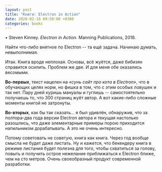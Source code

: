```yaml
---
layout: post
title: "Книги: Electron in Action"
date: 2020-02-10 09:50:00 +0300
categories: books
---
```

• Steven Kinney. *Electron in Action.* Manning Publications, 2018.

Найти что-либо внятное по Electron -- та ещё задача. Начинаю думать, невыполнимая.

Итак. Книга вроде неплохая. Основы, всё жуётся, даже бибизян справится осилить. Проблем же две. И для меня обе оказались весомыми.

**Во-первых**, текст нацелен на *«сунь сайт про кота в Electron»*, что в обучающих целях норм, но фишка в том, что с этим особых ловушек и так нет. Пару дней куришь мануалы и гуглишь -- самостоятельно получаешь то, что 300 страниц жуёт автор. А вот какие-либо сложные моменты книгой не затронуты.

**Во-вторых**, как бы так сказать... я был удивлён, обнаружив, что за полтора-два года версии Electron автора и текущая настолько разошлись, что даже элементарные примеры порою приходится напильником дорабатывать. А это не очень интересно.

Потому советовать не советую, книга как книга. Через год вообще смысла не будет даже листать. Ну и кажется, что бекендеру книга в режиме листания будет полезна для того, чтобы схватиться за голову, повыть и получить острое нежелание приближаться к Electron ближе, чем на сто метров. Очень своеобразный продукт современной разработки.
